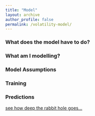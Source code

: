 ```yaml
---
title: "Model"
layout: archive
author_profile: false
permalink: /volatility-model/
---
```


### What does the model have to do?

### What am I modelling? 

### Model Assumptions

### Training

### Predictions

[see how deep the rabbit hole goes...](https://arkm97.github.io/covered-calls/volatility-model/details-level-1)
